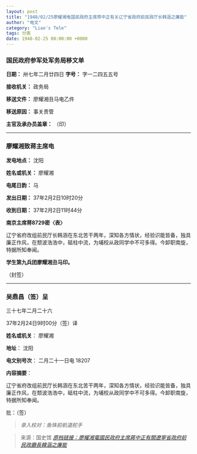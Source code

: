 ```yaml
---
layout: post
title: "1948/02/25廖耀湘电国民政府主席蒋中正有关辽宁省政府前民政厅长韩涵之廉能"
author: "电文"
category: "Liao's Tele"
tags: 分类
date: 1948-02-25 00:00:00 +0000
---
```

### 国民政府参军处军务局移文单

**日期：** 卅七年二月廿四日
**字号：** 字一二四五五号

**接收机关：** 政务局

**移送文件：** 廖耀湘丑马电乙件

**移送原因：** 事关贵管

**主官及承办员盖章：** （印）

---

### 廖耀湘致蒋主席电

**发电地点：** 沈阳

**姓名或机关：** 廖耀湘

**电尾日韵：** 马

**发出日期：** 37年2月2日10时20分

**收到日期：** 37年2月2日11时44分

**南京主席蒋8729密〈表〉**

辽宁省府改组前民厅长韩涵在东北苦干两年，深知各方情状，经验识能皆备，独具廉正作风，在颓波浩浩中，砥柱中流，为埔校从政同学中不可多得。今卸职南旋，特据所知奉闻。

**学生第九兵团廖耀湘丑马印。**

（封签）

------
### 吴鼎昌（签）呈

三十七年二月二十六

37年2月24日9时00分（签）译

**姓名或机关**： 廖耀湘

**地址**： 沈阳

**电文别号次**： 二月二十一日电 18207

**内容摘要**：

辽宁省府改组前民厅长韩涵在东北苦干两年，深知各方情状，经验识能皆备，独具廉正作风，在颓波浩浩中，砥柱中流，为埔校从政同学中不可多得。今卸职南旋，特据所知奉闻。

批：（签）

> *录入校对：鱼珠前航道舵手*

> 来源：国史馆 [*原档链接：廖耀湘電國民政府主席蔣中正有關遼寧省政府前民政廳長韓涵之廉能*](https://ahonline.drnh.gov.tw/index.php?act=Display/image/5885948SdrvgDU#58C)